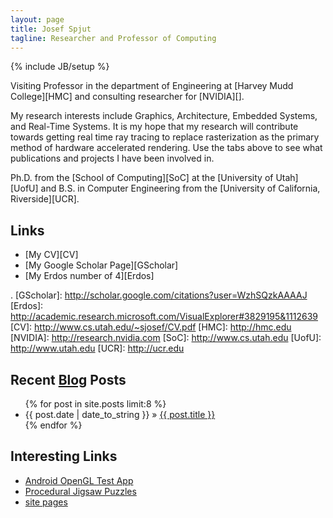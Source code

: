 ```yaml
---
layout: page
title: Josef Spjut
tagline: Researcher and Professor of Computing
---
```

{% include JB/setup %}

Visiting Professor in the department of Engineering at [Harvey
Mudd College][HMC] and consulting researcher for [NVIDIA][].

My research interests include Graphics, Architecture, Embedded
Systems, and Real-Time Systems. It is my hope that my research will contribute towards getting real
time ray tracing to replace rasterization as the primary method of
hardware accelerated rendering.
Use the tabs above to see what publications and projects I
have been involved in.

Ph.D. from the [School of Computing][SoC] at the [University of
Utah][UofU] and B.S. in Computer Engineering from the
[University of California, Riverside][UCR].

## Links

* [My CV][CV]
* [My Google Scholar Page][GScholar]
* [My Erdos number of 4][Erdos]

.
   [GScholar]: http://scholar.google.com/citations?user=WzhSQzkAAAAJ
   [Erdos]: http://academic.research.microsoft.com/VisualExplorer#3829195&1112639
   [CV]: http://www.cs.utah.edu/~sjosef/CV.pdf
   [HMC]: http://hmc.edu
   [NVIDIA]: http://research.nvidia.com
   [SoC]: http://www.cs.utah.edu
   [UofU]: http://www.utah.edu
   [UCR]: http://ucr.edu

## Recent [Blog](/blog/) Posts

<ul class="posts">
  {% for post in site.posts limit:8 %}
    <li><span>{{ post.date | date_to_string }}</span> &raquo; <a href="{{ BASE_PATH }}{{ post.url }}">{{ post.title }}</a></li>
  {% endfor %}
</ul>

## Interesting Links

* [Android OpenGL Test App](http://www3.hmc.edu/~jspjut/OpenGLTest-debug.apk)
* [Procedural Jigsaw Puzzles](http://n-e-r-v-o-u-s.com/projects/puzzles/)
* [site pages](pages.html)
